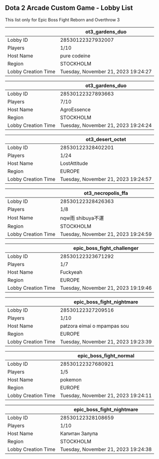 ## Dota 2 Arcade Custom Game - Lobby List

This list only for Epic Boss Fight Reborn and Overthrow 3

|  | ot3_gardens_duo |
| ------ | ------ |
| Lobby ID | 28530122327932007 |
| Players | 1/10 |
| Host Name | pure codeine |
| Region | STOCKHOLM |
| Lobby Creation Time | Tuesday, November 21, 2023 19:24:27 |


|  | ot3_gardens_duo |
| ------ | ------ |
| Lobby ID | 28530122327893663 |
| Players | 7/10 |
| Host Name | AgroEssence |
| Region | STOCKHOLM |
| Lobby Creation Time | Tuesday, November 21, 2023 19:24:24 |


|  | ot3_desert_octet |
| ------ | ------ |
| Lobby ID | 28530122328402201 |
| Players | 1/24 |
| Host Name | LostAttitude |
| Region | EUROPE |
| Lobby Creation Time | Tuesday, November 21, 2023 19:24:57 |


|  | ot3_necropolis_ffa |
| ------ | ------ |
| Lobby ID | 28530122328426363 |
| Players | 1/8 |
| Host Name | nqw雨 shibuya不運 |
| Region | STOCKHOLM |
| Lobby Creation Time | Tuesday, November 21, 2023 19:24:59 |


|  | epic_boss_fight_challenger |
| ------ | ------ |
| Lobby ID | 28530122323671292 |
| Players | 1/7 |
| Host Name | Fuckyeah |
| Region | EUROPE |
| Lobby Creation Time | Tuesday, November 21, 2023 19:19:46 |


|  | epic_boss_fight_nightmare |
| ------ | ------ |
| Lobby ID | 28530122327209516 |
| Players | 1/10 |
| Host Name | patzora eimai o mpampas sou |
| Region | EUROPE |
| Lobby Creation Time | Tuesday, November 21, 2023 19:23:39 |


|  | epic_boss_fight_normal |
| ------ | ------ |
| Lobby ID | 28530122327680921 |
| Players | 1/5 |
| Host Name | pokemon |
| Region | EUROPE |
| Lobby Creation Time | Tuesday, November 21, 2023 19:24:11 |


|  | epic_boss_fight_nightmare |
| ------ | ------ |
| Lobby ID | 28530122328108659 |
| Players | 1/10 |
| Host Name | Капитан Зaлупa |
| Region | STOCKHOLM |
| Lobby Creation Time | Tuesday, November 21, 2023 19:24:38 |


